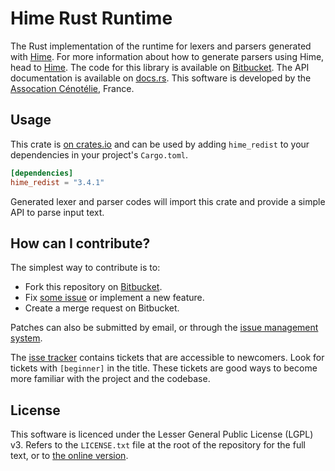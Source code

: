 # Hime Rust Runtime #

The Rust implementation of the runtime for lexers and parsers generated with [Hime](https://bitbucket.org/cenotelie/hime).
For more information about how to generate parsers using Hime, head to [Hime](https://cenotelie.fr/projects/hime).
The code for this library is available on [Bitbucket](https://bitbucket.org/cenotelie/hime).
The API documentation is available on [docs.rs](https://docs.rs/hime_redist/3.4.1/hime_redist/).
This software is developed by the [Assocation Cénotélie](https://cenotelie.fr/), France.

## Usage ##

This crate is [on crates.io](https://crates.io/crates/hime_redist) and can be
used by adding `hime_redist` to your dependencies in your project's `Cargo.toml`.

```toml
[dependencies]
hime_redist = "3.4.1"
```

Generated lexer and parser codes will import this crate and provide a simple API to parse input text.

## How can I contribute? ##

The simplest way to contribute is to:

* Fork this repository on [Bitbucket](https://bitbucket.org/cenotelie/hime).
* Fix [some issue](https://bitbucket.org/cenotelie/hime/issues?status=new&status=open) or implement a new feature.
* Create a merge request on Bitbucket.

Patches can also be submitted by email, or through the [issue management system](https://bitbucket.org/cenotelie/hime/issues).

The [isse tracker](https://bitbucket.org/cenotelie/hime/issues) contains tickets that are accessible to newcomers. Look for tickets with `[beginner]` in the title. These tickets are good ways to become more familiar with the project and the codebase.

## License ##

This software is licenced under the Lesser General Public License (LGPL) v3.
Refers to the `LICENSE.txt` file at the root of the repository for the full text, or to [the online version](http://www.gnu.org/licenses/lgpl-3.0.html).